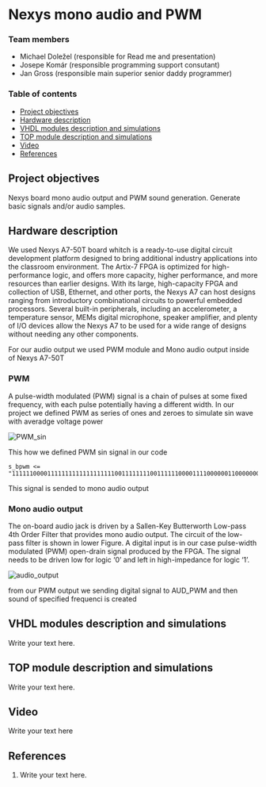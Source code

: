 # Nexys mono audio and PWM

### Team members

* Michael Doležel (responsible for Read me and presentation)
* Josepe Komár (responsible programming support consutant)
* Jan Gross (responsible main superior senior daddy programmer)

### Table of contents

* [Project objectives](#objectives)
* [Hardware description](#hardware)
* [VHDL modules description and simulations](#modules)
* [TOP module description and simulations](#top)
* [Video](#video)
* [References](#references)

<a name="objectives"></a>

## Project objectives

Nexys board mono audio output and PWM sound generation. Generate basic signals and/or audio samples.

<a name="hardware"></a>

## Hardware description

We used Nexys A7-50T board whitch is a ready-to-use digital circuit development platform designed to bring additional industry applications into the classroom environment. The Artix-7 FPGA is optimized for high-performance logic, and offers more capacity, higher performance, and more resources than earlier designs. With its large, high-capacity FPGA and collection of USB, Ethernet, and other ports, the Nexys A7 can host designs ranging from introductory combinational circuits to powerful embedded processors. Several built-in peripherals, including an accelerometer, a temperature sensor, MEMs digital microphone, speaker amplifier, and plenty of I/O devices allow the Nexys A7 to be used for a wide range of designs without needing any other components.

For our audio output we used PWM module and Mono audio output inside of Nexys A7-50T
### PWM
A pulse-width modulated (PWM) signal is a chain of pulses at some fixed frequency, with each pulse potentially having a different width.
In our project we defined PWM as series of ones and zeroes to simulate sin wave with averadge voltage power

![PWM_sin](https://github.com/MichaelDolezel/Nexys_audio_team3/blob/cdd420cd77fd5c92d149b2df3138ece0ead66427/Images/PWMsin.gif)
 
 This how we defined PWM sin signal in our code
 ```
 s_bpwm <= "1111110000111111111111111111100111111110011111100001111000000110000000110000000001100000000111100000";
 ```
This signal is sended to mono audio output

### Mono audio output
The on-board audio jack is driven by a Sallen-Key Butterworth Low-pass 4th Order Filter that provides mono audio output. The circuit of the low-pass filter is shown in lower Figure. A digital input is in our case pulse-width modulated (PWM) open-drain signal produced by the FPGA. The signal needs to be driven low for logic ‘0’ and left in high-impedance for logic ‘1’.

![audio_output](https://github.com/MichaelDolezel/Nexys_audio_team3/blob/ad62c287599a18863b616133deb6df3945e61855/Images/audio_out.png)

from our PWM output we sending digital signal to AUD_PWM and then sound of specified frequenci is created 

<a name="modules"></a>

## VHDL modules description and simulations

Write your text here.

<a name="top"></a>

## TOP module description and simulations

Write your text here.

<a name="video"></a>

## Video

Write your text here

<a name="references"></a>

## References

1. Write your text here.
